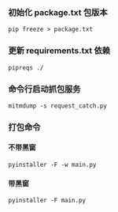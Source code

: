 ### 初始化 package.txt 包版本

`pip freeze > package.txt`

### 更新 requirements.txt 依赖

`pipreqs ./`

### 命令行启动抓包服务

`mitmdump -s request_catch.py`

### 打包命令

#### 不带黑窗

`pyinstaller -F -w main.py`

#### 带黑窗

`pyinstaller -F main.py`
